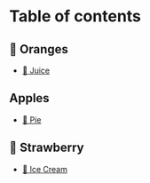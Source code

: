 # Table of contents

## 🍊 Oranges

* [🍹 Juice](README.md)

## Apples <a href="#apple" id="apple"></a>

* [🥧 Pie](apple/pie.md)

## 🍓 Strawberry

* [🍨 Ice Cream](strawberry/ice-cream.md)
